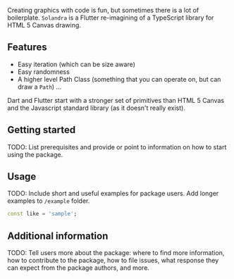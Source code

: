 Creating graphics with code is fun, but sometimes there is a lot of boilerplate. `Solandra` is a Flutter re-imagining of a TypeScript library for HTML 5 Canvas drawing.

## Features

* Easy iteration (which can be size aware)
* Easy randomness
* A higher level Path Class (something that you can operate on, but can draw a `Path`)
...

Dart and Flutter start with a stronger set of primitives than HTML 5 Canvas and the Javascript standard library (as it doesn't really exist).


## Getting started

TODO: List prerequisites and provide or point to information on how to
start using the package.

## Usage

TODO: Include short and useful examples for package users. Add longer examples
to `/example` folder. 

```dart
const like = 'sample';
```

## Additional information

TODO: Tell users more about the package: where to find more information, how to 
contribute to the package, how to file issues, what response they can expect 
from the package authors, and more.
